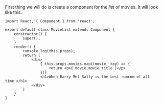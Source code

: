 First thing we will do is create a component for the _list_ of movies. It will look like this:

```
import React, { Component } from 'react';

export default class MovieList extends Component {
    constructor() {
        super();
    }
    render() {
        console.log(this.props);
        return (
            <div>
                { this.props.movies.map((movie, key) => {
                    return <p>{ movie.movie_title }</p>
                })}
                <h1>When Harry Met Sally is the best romcom of all time.</h1>
            </div>
        )
    }
}
```